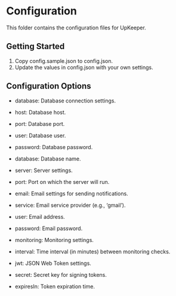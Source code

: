 # Configuration

This folder contains the configuration files for UpKeeper.

## Getting Started

1. Copy config.sample.json to config.json.
2. Update the values in config.json with your own settings.

## Configuration Options

- database: Database connection settings.
- host: Database host.
- port: Database port.
- user: Database user.
- password: Database password.
- database: Database name.

- server: Server settings.
- port: Port on which the server will run.

- email: Email settings for sending notifications.
- service: Email service provider (e.g., ‘gmail’).
- user: Email address.
- password: Email password.

- monitoring: Monitoring settings.
- interval: Time interval (in minutes) between monitoring checks.

- jwt: JSON Web Token settings.
- secret: Secret key for signing tokens.
- expiresIn: Token expiration time.
